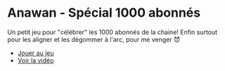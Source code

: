 # Anawan - Spécial 1000 abonnés

Un petit jeu pour "célébrer" les 1000 abonnés de la chaine! Enfin surtout pour les aligner et les dégommer à l'arc, pour me venger 😈

- [Jouer au jeu](https://1k.anawan.io/)
- [Voir la vidéo](https://youtu.be/REgkWGLSY0c)
